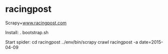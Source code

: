 # racingpost
Scrapy+www.racingpost.com

Install:
. bootstrap.sh

Start spider:
cd racingpost
../env/bin/scrapy crawl racingpost -a date=2015-04-09